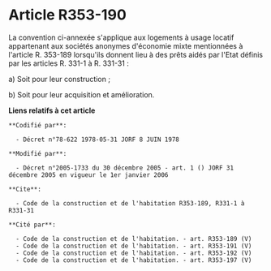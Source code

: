 # Article R353-190

La convention ci-annexée s'applique aux logements à usage locatif appartenant aux sociétés anonymes d'économie mixte
mentionnées à l'article R. 353-189 lorsqu'ils donnent lieu à des prêts aidés par l'Etat définis par les articles R. 331-1 à
R. 331-31 :

a) Soit pour leur construction ;

b) Soit pour leur acquisition et amélioration.

**Liens relatifs à cet article**

	**Codifié par**:

	  - Décret n°78-622 1978-05-31 JORF 8 JUIN 1978

	**Modifié par**:

	  - Décret n°2005-1733 du 30 décembre 2005 - art. 1 () JORF 31 décembre 2005 en vigueur le 1er janvier 2006

	**Cite**:

	  - Code de la construction et de l'habitation R353-189, R331-1 à R331-31

	**Cité par**:

	  - Code de la construction et de l'habitation. - art. R353-189 (V)
	  - Code de la construction et de l'habitation. - art. R353-191 (V)
	  - Code de la construction et de l'habitation. - art. R353-192 (V)
	  - Code de la construction et de l'habitation. - art. R353-197 (V)
